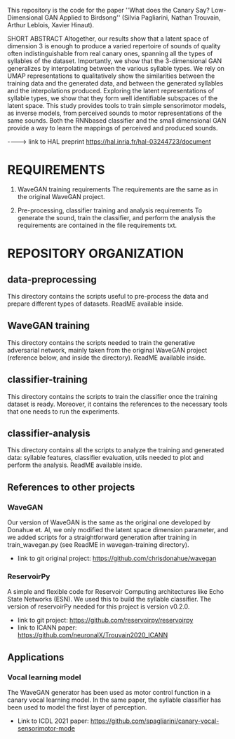 This repository is the code for the paper ''What does the Canary Say? Low-Dimensional GAN
Applied to Birdsong'' (Silvia Pagliarini, Nathan Trouvain, Arthur Leblois, Xavier Hinaut).

SHORT ABSTRACT
Altogether, our results show that a latent space
of dimension 3 is enough to produce a varied repertoire of sounds
of quality often indistinguishable from real canary ones, spanning
all the types of syllables of the dataset. Importantly, we show
that the 3-dimensional GAN generalizes by interpolating between
the various syllable types. We rely on UMAP representations to
qualitatively show the similarities between the training data and
the generated data, and between the generated syllables and the
interpolations produced. Exploring the latent representations of
syllable types, we show that they form well identifiable subspaces
of the latent space. This study provides tools to train simple
sensorimotor models, as inverse models, from perceived sounds
to motor representations of the same sounds. Both the RNNbased classifier and the small dimensional GAN provide a way
to learn the mappings of perceived and produced sounds.

----> link to HAL preprint https://hal.inria.fr/hal-03244723/document

# REQUIREMENTS
1) WaveGAN training requirements
The requirements are the same as in the original WaveGAN project.

2) Pre-processing, classifier training and analysis requirements
To generate the sound, train the classifier, and perform the analysis the requirements are contained in the file requirements txt.



# REPOSITORY ORGANIZATION
## data-preprocessing
This directory contains the scripts useful to pre-process the data and prepare different types of datasets. ReadME available inside.

## WaveGAN training
This directory contains the scripts needed to train the generative adversarial network, mainly taken from the original WaveGAN project (reference below, and inside the directory). ReadME available inside.

## classifier-training
This directory contains the scripts to train the classifier once the training dataset is ready. Moreover, it contains the references to the necessary tools that one needs to run the experiments.

## classifier-analysis
This directory contains all the scripts to analyze the training and generated data: syllable features, classifier evaluation, utils needed to plot and perform the analysis. ReadME available inside.

## References to other projects 
### WaveGAN
Our version of WaveGAN is the same as the original one developed by Donahue et. Al, we only modified the latent space dimension parameter, and we added scripts for a straightforward generation after training in train_wavegan.py (see ReadME in wavegan-training directory).
- link to git original project: https://github.com/chrisdonahue/wavegan

### ReservoirPy
A simple and flexible code for Reservoir Computing architectures like Echo State Networks (ESN). We used this to build the syllable classifier. The version of reservoirPy needed for this project is version v0.2.0.
- link to git project: https://github.com/reservoirpy/reservoirpy
- link to ICANN paper: https://github.com/neuronalX/Trouvain2020_ICANN

## Applications
### Vocal learning model
The WaveGAN generator has been used as motor control function in a canary vocal learning model. In the same paper, the syllable classifier has been used to model the first layer of perception.
- Link to ICDL 2021 paper: https://github.com/spagliarini/canary-vocal-sensorimotor-mode
